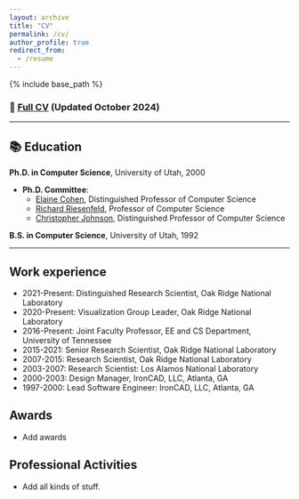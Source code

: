 ```yaml
---
layout: archive
title: "CV"
permalink: /cv/
author_profile: true
redirect_from:
  - /resume
---
```


{% include base_path %}

### 📄 [Full CV](/files/Dave_Pugmire_CV.pdf) (Updated October 2024)

---

## 📚 Education

**Ph.D. in Computer Science**, University of Utah, 2000

- **Ph.D. Committee**:
  - [Elaine Cohen](https://www.cs.utah.edu/~cohen), Distinguished Professor of Computer Science
  - [Richard Riesenfeld](https://www.cs.utah.edu/~riesenfe), Professor of Computer Science
  - [Christopher Johnson](https://www.sci.utah.edu/people/crj.html), Distinguished Professor of Computer Science

**B.S. in Computer Science**, University of Utah, 1992

---

## Work experience

- 2021-Present: Distinguished Research Scientist, Oak Ridge National Laboratory
- 2020-Present: Visualization Group Leader, Oak Ridge National Laboratory
- 2016-Present: Joint Faculty Professor, EE and CS Department, University of Tennessee
- 2015-2021: Senior Research Scientist, Oak Ridge National Laboratory
- 2007-2015: Research Scientist, Oak Ridge National Laboratory
- 2003-2007: Research Scientist: Los Alamos National Laboratory
- 2000-2003: Design Manager, IronCAD, LLC, Atlanta, GA
- 1997-2000: Lead Software Engineer: IronCAD, LLC, Atlanta, GA

## Awards

- Add awards

## Professional Activities

- Add all kinds of stuff.
